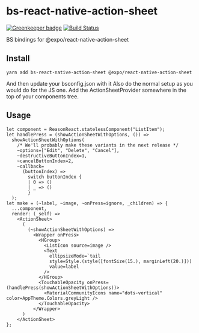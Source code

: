 # bs-react-native-action-sheet

[![Greenkeeper badge](https://badges.greenkeeper.io/reasonbrazil/bs-react-native-action-sheet.svg)](https://greenkeeper.io/)
[![Build Status](https://travis-ci.org/reasonbrazil/bs-react-native-action-sheet.svg?branch=master)](https://travis-ci.org/Astrocoders/bs-react-native-action-sheet)

BS bindings for @expo/react-native-action-sheet

## Install
```
yarn add bs-react-native-action-sheet @expo/react-native-action-sheet
```
And then update your bsconfig.json with it
Also do the normal setup as you would do for the JS one.
Add the ActionSheetProvider somewhere in the top of your components tree.

## Usage
```reason
let component = ReasonReact.statelessComponent("ListItem");
let handlePress = (showActionSheetWithOptions, ()) =>
  showActionSheetWithOptions(
    /* We'll probably make these variants in the next release */
    ~options=["Edit", "Delete", "Cancel"],
    ~destructiveButtonIndex=1,
    ~cancelButtonIndex=2,
    ~callback=
      (buttonIndex) =>
        switch buttonIndex {
        | 0 => ()
        | _ => ()
        }
  );
let make = (~label, ~image, ~onPress=ignore, _children) => {
  ...component,
  render: (_self) =>
    <ActionSheet>
      (
        (~showActionSheetWithOptions) =>
          <Wrapper onPress>
            <HGroup>
              <ListIcon source=image />
              <Text
                ellipsizeMode=`tail
                style=Style.(style([fontSize(15.), marginLeft(20.)]))
                value=label
              />
            </HGroup>
            <TouchableOpacity onPress=(handlePress(showActionSheetWithOptions))>
              <MaterialCommunityIcons name="dots-vertical" color=AppTheme.Colors.greyLight />
            </TouchableOpacity>
          </Wrapper>
      )
    </ActionSheet>
};
```
